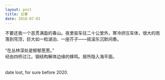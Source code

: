 ```yaml
---
layout: post
title: 记事
date: 2018-07-01
---
```

不要还我一个恶贯满盈的春山。夜里驱车往二十公里外，寒冷挤压车体，很大的雨落到穹顶，巨大如一粒湖泊、一座芥子——摇滚乐沉默间奏。<br>
<br>
“在丛林深处是郁郁葱葱。”<br>
经由四桥过江。钢结构解体边缘的蜂鸣。居所隐入海平面。<br>
<br>
<br>
date lost, for sure before 2020.
